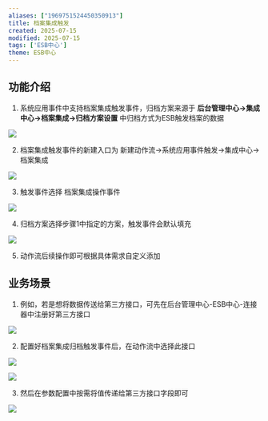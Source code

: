 ```yaml
---
aliases: ["1969751524450350913"]
title: 档案集成触发
created: 2025-07-15
modified: 2025-07-15
tags: ['ESB中心']
theme: ESB中心
---
```


## 功能介绍

1. 系统应用事件中支持档案集成触发事件，归档方案来源于 **后台管理中心->集成中心->档案集成->归档方案设置** 中归档方式为ESB触发档案的数据

![](cdf4cba1959c23343f8d963a9468fd62.jpg)

2. 档案集成触发事件的新建入口为 新建动作流->系统应用事件触发->集成中心->档案集成

![](69452ab62af05a7d00f91d1730298e36.jpg)

3. 触发事件选择 档案集成操作事件

![](e7c725ee674b79de67baf0bca065c788.jpg)

4. 归档方案选择步骤1中指定的方案，触发事件会默认填充

![](e96ac02c7f2f2be9bc68cf5e39949a6a.jpg)

5. 动作流后续操作即可根据具体需求自定义添加

##

## 业务场景

1. 例如，若是想将数据传送给第三方接口，可先在后台管理中心-ESB中心-连接器中注册好第三方接口

![](ccc9c2d4293a185fd5030b4eda8b806d.jpg)

2. 配置好档案集成归档触发事件后，在动作流中选择此接口

![](c19c8ba0360076dc7132f75c900ca32e.jpg)

![](cb538b2f3e02d65927ef0ddb3ed61b5c.jpg)

3. 然后在参数配置中按需将值传递给第三方接口字段即可

![](05f44b31f151ece7c1a5e5fdf80117a2.jpg)